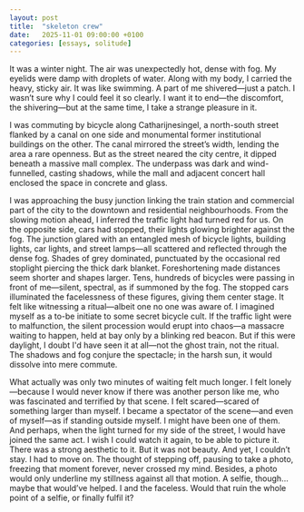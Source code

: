 ```yaml
---
layout: post
title:  "skeleton crew"
date:   2025-11-01 09:00:00 +0100
categories: [essays, solitude]
---
```

It was a winter night. 
The air was unexpectedly hot, dense with fog.
My eyelids were damp with droplets of water. 
Along with my body, I carried the heavy, sticky air. 
It was like swimming.
A part of me shivered—just a patch.
I wasn’t sure why I could feel it so clearly.
I want it to end—the discomfort, the shivering—but at the same time, I take a strange pleasure in it.

I was commuting by bicycle along Catharijnesingel, a north-south street flanked by a canal on one side and monumental former institutional buildings on the other. 
The canal mirrored the street’s width, lending the area a rare openness. 
But as the street neared the city centre, it dipped beneath a massive mall complex. 
The underpass was dark and wind-funnelled, casting shadows, while the mall and adjacent concert hall enclosed the space in concrete and glass.

I was approaching the busy junction linking the train station and commercial part of the city to the downtown and residential neighbourhoods.
From the slowing motion ahead, I inferred the traffic light had turned red for us.
On the opposite side, cars had stopped, their lights glowing brighter against the fog.
The junction glared with an entangled mesh of bicycle lights, building lights, car lights, and street lamps—all scattered and reflected through the dense fog.
Shades of grey dominated, punctuated by the occasional red stoplight piercing the thick dark blanket.
Foreshortening made distances seem shorter and shapes larger.
Tens, hundreds of bicycles were passing in front of me—silent, spectral, as if summoned by the fog.
The stopped cars illuminated the facelessness of these figures, giving them center stage.
It felt like witnessing a ritual—albeit one no one was aware of.
I imagined myself as a to-be initiate to some secret bicycle cult.
If the traffic light were to malfunction, the silent procession would erupt into chaos—a massacre waiting to happen, held at bay only by a blinking red beacon.
But if this were daylight, I doubt I'd have seen it at all—not the ghost train, not the ritual. 
The shadows and fog conjure the spectacle; in the harsh sun, it would dissolve into mere commute.

What actually was only two minutes of waiting felt much longer.
I felt lonely—because I would never know if there was another person like me, who was fascinated and terrified by that scene.
I felt scared—scared of something larger than myself.
I became a spectator of the scene—and even of myself—as if standing outside myself.
I might have been one of them.
And perhaps, when the light turned for my side of the street, I would have joined the same act.
I wish I could watch it again, to be able to picture it.
There was a strong aesthetic to it.
But it was not beauty.
And yet, I couldn’t stay. I had to move on.
The thought of stepping off, pausing to take a photo, freezing that moment forever, never crossed my mind. 
Besides, a photo would only underline my stillness against all that motion. 
A selfie, though… maybe that would’ve helped. 
I and the faceless. 
Would that ruin the whole point of a selfie, or finally fulfil it?